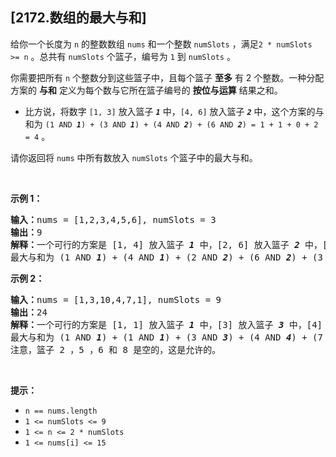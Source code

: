 ## [2172.数组的最大与和]
<p>给你一个长度为&nbsp;<code>n</code>&nbsp;的整数数组&nbsp;<code>nums</code>&nbsp;和一个整数&nbsp;<code>numSlots</code>&nbsp;，满足<code>2 * numSlots &gt;= n</code>&nbsp;。总共有&nbsp;<code>numSlots</code>&nbsp;个篮子，编号为&nbsp;<code>1</code>&nbsp;到&nbsp;<code>numSlots</code>&nbsp;。</p>

<p>你需要把所有&nbsp;<code>n</code>&nbsp;个整数分到这些篮子中，且每个篮子 <strong>至多</strong>&nbsp;有 2 个整数。一种分配方案的 <strong>与和</strong>&nbsp;定义为每个数与它所在篮子编号的 <strong>按位与运算</strong>&nbsp;结果之和。</p>

<ul>
	<li>比方说，将数字&nbsp;<code>[1, 3]</code>&nbsp;放入篮子&nbsp;<strong><em><code>1</code></em></strong>&nbsp;中，<code>[4, 6]</code> 放入篮子&nbsp;<strong><em><code>2</code></em></strong>&nbsp;中，这个方案的与和为&nbsp;<code>(1 AND <strong><em>1</em></strong>) + (3 AND <strong><em>1</em></strong>) + (4 AND <em><strong>2</strong></em>) + (6 AND <em><strong>2</strong></em>) = 1 + 1 + 0 + 2 = 4</code>&nbsp;。</li>
</ul>

<p>请你返回将 <code>nums</code>&nbsp;中所有数放入<em>&nbsp;</em><code>numSlots</code>&nbsp;个篮子中的最大与和。</p>

<p>&nbsp;</p>

<p><strong>示例 1：</strong></p>

<pre><b>输入：</b>nums = [1,2,3,4,5,6], numSlots = 3
<b>输出：</b>9
<b>解释：</b>一个可行的方案是 [1, 4] 放入篮子 <em><strong>1</strong></em>&nbsp;中，[2, 6] 放入篮子 <strong><em>2</em></strong>&nbsp;中，[3, 5] 放入篮子 <strong><em>3</em></strong> 中。
最大与和为 (1 AND <strong><em>1</em></strong>) + (4 AND <strong><em>1</em></strong>) + (2 AND <strong><em>2</em></strong>) + (6 AND <strong><em>2</em></strong>) + (3 AND <strong><em>3</em></strong>) + (5 AND <em><strong>3</strong></em>) = 1 + 0 + 2 + 2 + 3 + 1 = 9 。
</pre>

<p><strong>示例 2：</strong></p>

<pre><b>输入：</b>nums = [1,3,10,4,7,1], numSlots = 9
<b>输出：</b>24
<b>解释：</b>一个可行的方案是 [1, 1] 放入篮子 <em><strong>1</strong></em> 中，[3] 放入篮子 <em><strong>3</strong></em> 中，[4] 放入篮子 <strong><em>4</em></strong> 中，[7] 放入篮子 <strong><em>7</em></strong> 中，[10] 放入篮子 <strong><em>9</em></strong>&nbsp;中。
最大与和为 (1 AND <strong><em>1</em></strong>) + (1 AND <strong><em>1</em></strong>) + (3 AND <strong><em>3</em></strong>) + (4 AND <strong><em>4</em></strong>) + (7 AND <strong><em>7</em></strong>) + (10 AND <strong><em>9</em></strong>) = 1 + 1 + 3 + 4 + 7 + 8 = 24 。
注意，篮子 2 ，5 ，6 和 8 是空的，这是允许的。
</pre>

<p>&nbsp;</p>

<p><strong>提示：</strong></p>

<ul>
	<li><code>n == nums.length</code></li>
	<li><code>1 &lt;= numSlots &lt;= 9</code></li>
	<li><code>1 &lt;= n &lt;= 2 * numSlots</code></li>
	<li><code>1 &lt;= nums[i] &lt;= 15</code></li>
</ul>
